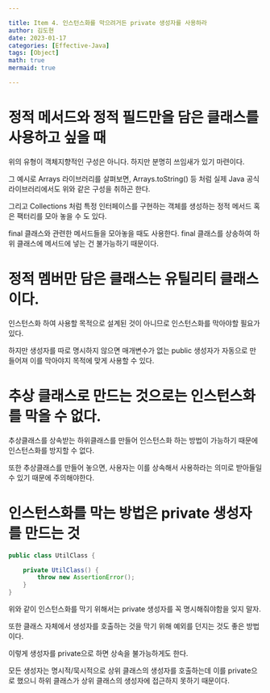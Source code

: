 ```yaml
---

title: Item 4. 인스턴스화를 막으려거든 private 생성자를 사용하라
author: 김도현
date: 2023-01-17
categories: [Effective-Java]
tags: [Object]
math: true
mermaid: true

---
```


# 정적 메서드와 정적 필드만을 담은 클래스를 사용하고 싶을 때

위의 유형이 객체지향적인 구성은 아니다. 하지만 분명히 쓰임새가 있기 마련이다.

그 예시로 Arrays 라이브러리를 살펴보면, Arrays.toString() 등 처럼 실제 Java 공식 라이브러리에서도 위와 같은 구성을 취하곤 한다.

그리고 Collections 처럼 특정 인터페이스를 구현하는 객체를 생성하는 정적 메서드 혹은 팩터리를 모아 놓을 수 도 있다.

final 클래스와 관련한 메서드들을 모아놓을 때도 사용한다. final 클래스를 상송하여 하위 클래스에 메서드에 넣는 건 불가능하기 때문이다.

# 정적 멤버만 담은 클래스는 유틸리티 클래스이다.

인스턴스화 하여 사용할 목적으로 설계된 것이 아니므로 인스턴스화를 막아야할 필요가 있다.

하지만 생성자를 따로 명시하지 않으면 매개변수가 없는 public 생성자가 자동으로 만들어져 이를 막아야지 목적에 맞게 사용할 수 있다.

# 추상 클래스로 만드는 것으로는 인스턴스화를 막을 수 없다.

추상클래스를 상속받는 하위클래스를 만들어 인스턴스화 하는 방법이 가능하기 때문에 인스턴스화를 방지할 수 없다.

또한 추상클래스를 만들어 놓으면, 사용자는 이를 상속해서 사용하라는 의미로 받아들일 수 있기 때문에 주의해야한다.

# 인스턴스화를 막는 방법은 private 생성자를 만드는 것

```java
public class UtilClass {

    private UtilClass() {
        throw new AssertionError();
    }
}

```
위와 같이 인스턴스화를 막기 위해서는 private 생성자를 꼭 명시해줘야함을 잊지 말자.

또한 클래스 자체에서 생성자를 호출하는 것을 막기 위해 예외를 던지는 것도 좋은 방법이다.

이렇게 생성자를 private으로 하면 상속을 불가능하게도 한다.

모든 생성자는 명시적/묵시적으로 상위 클래스의 생성자를 호출하는데 이를 private으로 했으니 하위 클래스가 상위 클래스의 생성자에 접근하지 못하기 때문이다.
